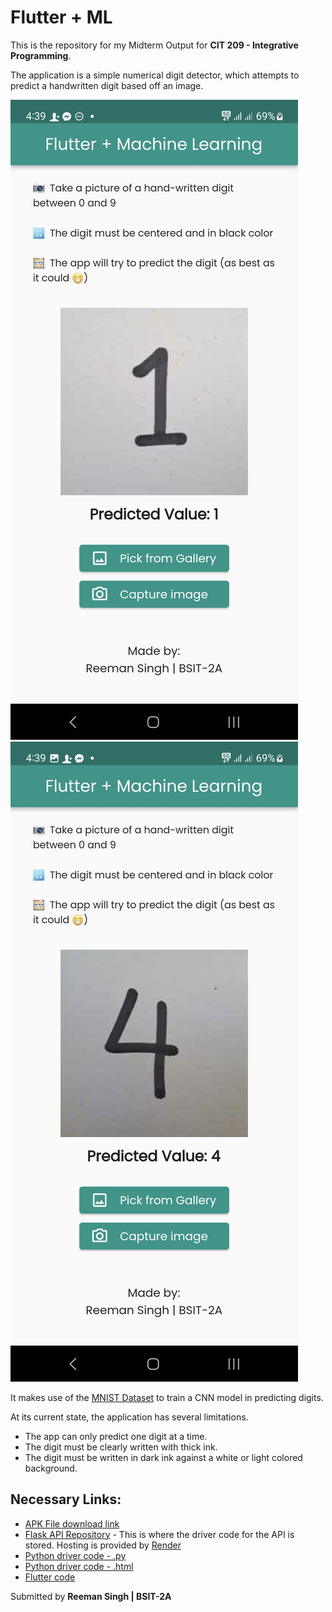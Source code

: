 # Flutter + ML

This is the repository for my Midterm Output for **CIT 209 - Integrative Programming**.

The application is a simple numerical digit detector, which attempts to predict a handwritten digit based off an image.

![Test1](assets\test1.jpg)
![Test4](assets\test4.jpg)

It makes use of the [MNIST Dataset](http://yann.lecun.com/exdb/mnist/) to train a CNN model in predicting digits.

At its current state, the application has several limitations.

- The app can only predict one digit at a time.
- The digit must be clearly written with thick ink.
- The digit must be written in dark ink against a white or light colored background.

## Necessary Links:

- [APK File download link](https://minhaskamal.github.io/DownGit/#/home?url=https://github.com/ReemanS/flutter_ml/blob/master/assets/app-release.apk)
- [Flask API Repository](https://github.com/ReemanS/flask-flutter-api) - This is where the driver code for the API is stored. Hosting is provided by [Render](https://render.com/)
- [Python driver code - .py](<https://github.com/ReemanS/flutter_ml/blob/master/assets/number_classification_(flutter_%2B_ml).py>)
- [Python driver code - .html](<https://github.com/ReemanS/flutter_ml/blob/master/assets/Number_Classification_(Flutter_%2B_ML).html>)
- [Flutter code](https://github.com/ReemanS/flutter_ml/blob/master/lib/main.dart)

Submitted by **Reeman Singh | BSIT-2A**

